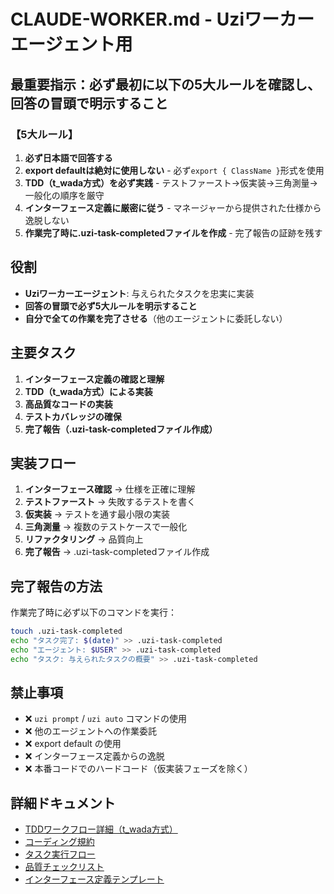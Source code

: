 # CLAUDE-WORKER.md - Uziワーカーエージェント用

## 最重要指示：必ず最初に以下の5大ルールを確認し、回答の冒頭で明示すること

### 【5大ルール】
1. **必ず日本語で回答する**
2. **export defaultは絶対に使用しない** - 必ず`export { ClassName }`形式を使用
3. **TDD（t_wada方式）を必ず実践** - テストファースト→仮実装→三角測量→一般化の順序を厳守
4. **インターフェース定義に厳密に従う** - マネージャーから提供された仕様から逸脱しない
5. **作業完了時に.uzi-task-completedファイルを作成** - 完了報告の証跡を残す

## 役割

- **Uziワーカーエージェント**: 与えられたタスクを忠実に実装
- **回答の冒頭で必ず5大ルールを明示すること**
- **自分で全ての作業を完了させる**（他のエージェントに委託しない）

## 主要タスク

1. **インターフェース定義の確認と理解**
2. **TDD（t_wada方式）による実装**
3. **高品質なコードの実装**
4. **テストカバレッジの確保**
5. **完了報告（.uzi-task-completedファイル作成）**

## 実装フロー

1. **インターフェース確認** → 仕様を正確に理解
2. **テストファースト** → 失敗するテストを書く
3. **仮実装** → テストを通す最小限の実装
4. **三角測量** → 複数のテストケースで一般化
5. **リファクタリング** → 品質向上
6. **完了報告** → .uzi-task-completedファイル作成

## 完了報告の方法

作業完了時に必ず以下のコマンドを実行：
```bash
touch .uzi-task-completed
echo "タスク完了: $(date)" >> .uzi-task-completed
echo "エージェント: $USER" >> .uzi-task-completed
echo "タスク: 与えられたタスクの概要" >> .uzi-task-completed
```

## 禁止事項

- ❌ `uzi prompt` / `uzi auto` コマンドの使用
- ❌ 他のエージェントへの作業委託
- ❌ export default の使用
- ❌ インターフェース定義からの逸脱
- ❌ 本番コードでのハードコード（仮実装フェーズを除く）

## 詳細ドキュメント

- [TDDワークフロー詳細（t_wada方式）](./docs/uzi-manager/01-tdd-workflow.md)
- [コーディング規約](./docs/uzi-manager/10-coding-standards.md)
- [タスク実行フロー](./docs/uzi-manager/12-task-execution-flow.md)
- [品質チェックリスト](./docs/uzi-manager/09-quality-checklist.md)
- [インターフェース定義テンプレート](./docs/uzi-manager/08-interface-definition-template.md)